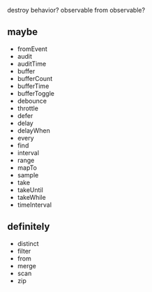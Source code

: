 destroy behavior?
observable from observable?

## maybe
* fromEvent
* audit
* auditTime
* buffer
* bufferCount
* bufferTime
* bufferToggle
* debounce
* throttle
* defer
* delay
* delayWhen
* every
* find
* interval
* range
* mapTo
* sample
* take
* takeUntil
* takeWhile
* timeInterval

## definitely
* distinct
* filter
* from
* merge
* scan
* zip
